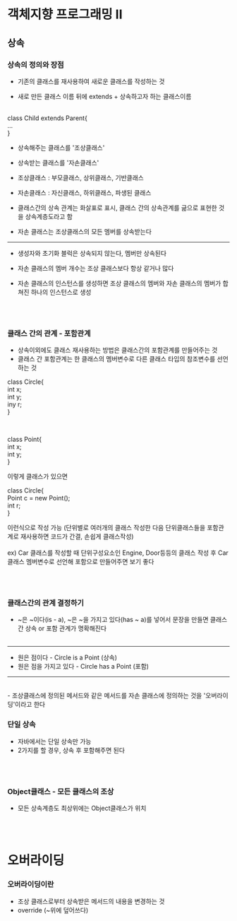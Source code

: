 # 객체지향 프로그래밍 II
## 상속
### 상속의 정의와 장점
- 기존의 클래스를 재사용하여 새로운 클래스를 작성하는 것

- 새로 만든 클래스 이름 뒤에 extends + 상속하고자 하는 클래스이름

<br>
class Child extends Parent{<br>...<br>}

<br>

- 상속해주는 클래스를 '조상클래스'
- 상속받는 클래스를 '자손클래스'

- 조상클래스 : 부모클래스, 상위클래스, 기반클래스
- 자손클래스 : 자신클래스, 하위클래스, 파생된 클래스

- 클래스간의 상속 관계는 화살표로 표시, 클래스 간의 상속관계를 긂으로 표현한 것을 상속계층도라고 함

- 자손 클래스는 조상클래스의 모든 멤버를 상속받는다

--- 

- 생성자와 초기화 블럭은 상속되지 않는다, 멤버만 상속된다
- 자손 클래스의 멤버 개수는 조상 클래스보다 항상 같거나 많다

- 자손 클래스의 인스턴스를 생성하면 조상 클래스의 멤버와 자손 클래스의 멤버가 합쳐진 하나의 인스턴스로 생성

<br><br>

### 클래스 간의 관계 - 포함관계
- 상속이외에도 클래스 재사용하는 방법은 클래스간의 포함관계를 만들어주는 것
- 클래스 간 포함관계는 한 클래스의 멤버변수로 다른 클래스 타입의 참조변수를 선언하는 것


class Circle{<br>int x;<br>int y;<br>iny r;<br>}

<br>

class Point{<br>int x; <br> int y;<br>}

이렇게 클래스가 있으면

class Circle{<br>Point c = new Point(); <br> int r;<br>}

이런식으로 작성 가능 (단위별로 여러개의 클래스 작성한 다음 단위클래스들을 포함관계로 재사용하면 코드가 간결, 손쉽게 클래스작성)
<br><br>
ex) Car 클래스를 작성할 때 단위구성요소인 Engine, Door등등의 클래스 작성 후 Car클래스 멤버변수로 선언해 포함으로 만들어주면 보기 좋다

<br><br>

### 클래스간의 관계 결정하기
- ~은 ~이다(is - a), ~은 ~을 가지고 있다(has ~ a)를 넣어서 문장을 만들면 클래스간 상속 or 포함 관계가 명확해진다<br><br>
  
---
- 원은 점이다 - Circle is a Point (상속)
- 원은 점을 가지고 있다 - Circle has a Point (포함)
---

<br>
- 조상클래스에 정의된 메서드와 같은 메서드를 자손 클래스에 정의하는 것을 '오버라이딩'이라고 한다

### 단일 상속
- 자바에서는 단일 상속만 가능
- 2가지를 할 경우, 상속 후 포함해주면 된다

<br><br>

### Object클래스 - 모든 클래스의 조상
- 모든 상속계층도 최상위에는 Object클래스가 위치


<br><br>

# 오버라이딩
### 오버라이딩이란
- 조상 클래스로부터 상속받은 메서드의 내용을 변경하는 것
- override (~위에 덮어쓰다)